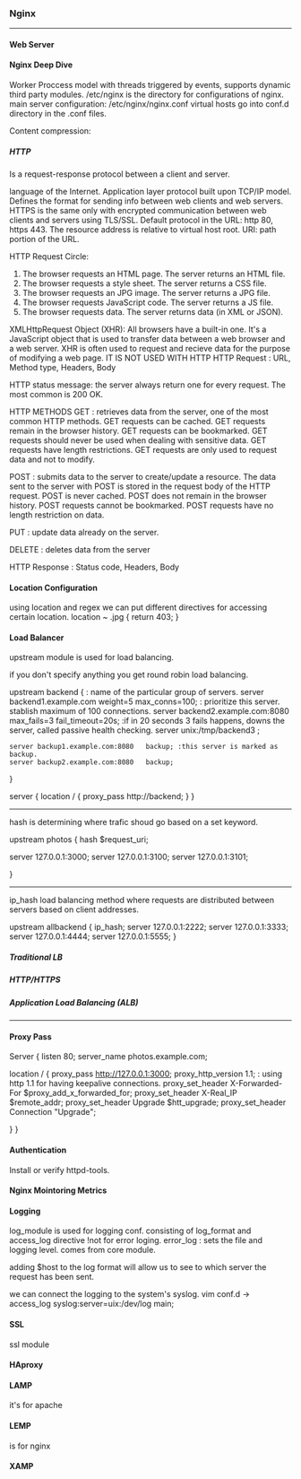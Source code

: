 ### Nginx
___
#### Web Server


#### Nginx Deep Dive
Worker Proccess model with threads triggered by events, supports dynamic third party modules.
/etc/nginx is the directory for configurations of nginx.
main server configuration: /etc/nginx/nginx.conf
virtual hosts go into conf.d directory in the .conf files.

Content compression: 


##### HTTP
Is a request-response protocol between a client and server.

language of the Internet. Application layer protocol built upon TCP/IP model. Defines the format for sending info between web clients and web servers.
HTTPS is the same only with encrypted communication between web clients and servers using TLS/SSL.
Default protocol in the URL: http 80, https 443. The resource address is relative to virtual host root.
URI: path portion of the URL.

HTTP Request Circle:
1. The browser requests an HTML page. The server returns an HTML file.
2. The browser requests a style sheet. The server returns a CSS file.
3. The browser requests an JPG image. The server returns a JPG file.
4. The browser requests JavaScript code. The server returns a JS file.
5. The browser requests data. The server returns data (in XML or JSON).

XMLHttpRequest Object (XHR):
All browsers have a built-in one. It's a JavaScript object that is used to transfer data between a web browser and a web server.
XHR is often used to request and recieve data for the purpose of modifying a web page.
IT IS NOT USED WITH HTTP 
HTTP Request : URL, Method type, Headers, Body

HTTP status message: the server always return one for every request. The most common is 200 OK. 




HTTP METHODS
GET : retrieves data from the server, one of the most common HTTP methods. GET requests can be cached. GET requests remain in the browser history. GET requests can be bookmarked. GET requests should never be used when dealing with sensitive data. GET requests have length restrictions. GET requests are only used to request data and not to modify.

POST : submits data to the server to create/update a resource. The data sent to the server with POST is stored in the request body of the HTTP request.
POST is never cached. POST does not remain in the browser history. POST requests cannot be bookmarked. POST requests have no length restriction on data.

PUT : update data already on the server. 

DELETE : deletes data from the server

HTTP Response : Status code, Headers, Body

#### Location Configuration
using location and regex we can put different directives for accessing certain location.
location ~ .jpg {
                        return 403;
}



#### Load Balancer
upstream module is used for load balancing.

if you don't specify anything you get round robin load balancing.

upstream backend {    : name of the particular group of servers.
    server backend1.example.com       weight=5 max_conns=100; : prioritize this server. stablish maximum of 100 connections.
    server backend2.example.com:8080  max_fails=3 fail_timeout=20s; :if in 20 seconds 3 fails happens, downs the server, called passive health checking.
    server unix:/tmp/backend3   ;

    server backup1.example.com:8080   backup; :this server is marked as backup.
    server backup2.example.com:8080   backup;
}

server {
    location / {
        proxy_pass http://backend;
    }
}

___
hash is determining where trafic shoud go based on a set keyword.

upstream photos {
    hash $request_uri;

server 127.0.0.1:3000;
server 127.0.0.1:3100;
server 127.0.0.1:3101;


}
___

ip_hash load balancing method where requests are distributed between servers based on client addresses.

upstream allbackend {
    ip_hash;
    server 127.0.0.1:2222;
    server 127.0.0.1:3333;
    server 127.0.0.1:4444;
    server 127.0.0.1:5555;
}


##### Traditional LB



##### HTTP/HTTPS

##### Application Load Balancing (ALB)



___

#### Proxy Pass
Server {
  listen 80;
  server_name photos.example.com;
  
  location / {
  proxy_pass http://127.0.0.1:3000;
  proxy_http_version 1.1;     : using http 1.1 for having keepalive connections. 
  proxy_set_header X-Forwarded-For $proxy_add_x_forwarded_for;
  proxy_set_header X-Real_IP $remote_addr;
  proxy_set_header Upgrade $htt_upgrade;
  proxy_set_header Connection "Upgrade";
  
  }
}  

#### Authentication
Install or verify httpd-tools.

#### Nginx Mointoring Metrics

#### Logging
log_module is used for logging conf. consisting of log_format and access_log directive !not for error loging.
error_log : sets the file and logging level. comes from core module. 

adding $host to the log format will allow us to see to which server the request has been sent.

 we can connect the logging to the system's syslog. vim conf.d -> 
 access_log syslog:server=uix:/dev/log main;
 
 
#### SSL
ssl module
#### HAproxy

#### LAMP
it's for apache

#### LEMP
is for nginx

#### XAMP


